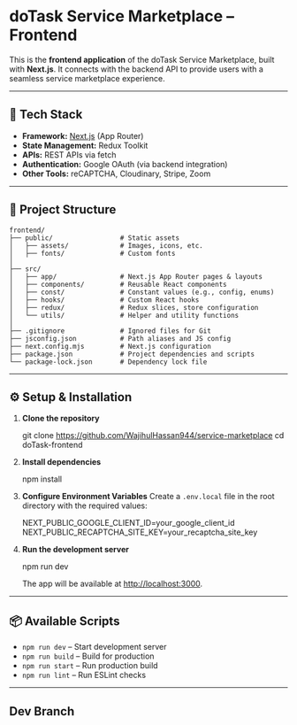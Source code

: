 # doTask Service Marketplace – Frontend

This is the **frontend application** of the doTask Service Marketplace, built with **Next.js**. It connects with the backend API to provide users with a seamless service marketplace experience.

---

## 🚀 Tech Stack

* **Framework:** [Next.js](https://nextjs.org/) (App Router)
* **State Management:** Redux Toolkit
* **APIs:** REST APIs via fetch
* **Authentication:** Google OAuth (via backend integration)
* **Other Tools:** reCAPTCHA, Cloudinary, Stripe, Zoom

---

## 📂 Project Structure

```
frontend/
├── public/                 # Static assets
│   ├── assets/             # Images, icons, etc.
│   ├── fonts/              # Custom fonts
│
├── src/
│   ├── app/                # Next.js App Router pages & layouts
│   ├── components/         # Reusable React components
│   ├── const/              # Constant values (e.g., config, enums)
│   ├── hooks/              # Custom React hooks
│   ├── redux/              # Redux slices, store configuration
│   └── utils/              # Helper and utility functions
│
├── .gitignore              # Ignored files for Git
├── jsconfig.json           # Path aliases and JS config
├── next.config.mjs         # Next.js configuration
├── package.json            # Project dependencies and scripts
└── package-lock.json       # Dependency lock file
```

---

## ⚙️ Setup & Installation

1. **Clone the repository**

   git clone https://github.com/WajihulHassan944/service-marketplace
   cd doTask-frontend

2. **Install dependencies**

   npm install

3. **Configure Environment Variables**
   Create a `.env.local` file in the root directory with the required values:

   NEXT_PUBLIC_GOOGLE_CLIENT_ID=your_google_client_id
   NEXT_PUBLIC_RECAPTCHA_SITE_KEY=your_recaptcha_site_key

4. **Run the development server**

   npm run dev

   The app will be available at [http://localhost:3000](http://localhost:3000).

---

## 📦 Available Scripts

* `npm run dev` – Start development server
* `npm run build` – Build for production
* `npm run start` – Run production build
* `npm run lint` – Run ESLint checks

---



## Dev Branch
